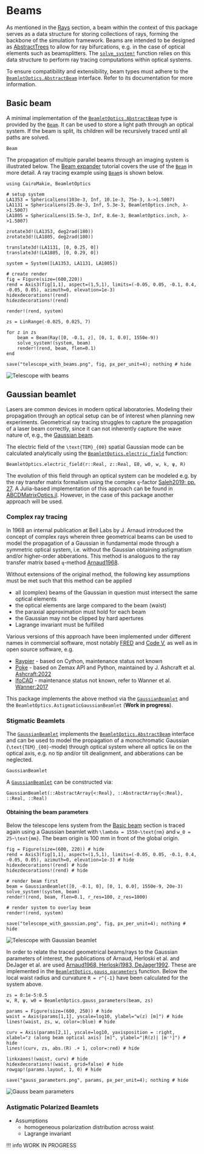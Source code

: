 # Beams

As mentioned in the [Rays](@ref) section, a beam within the context of this package serves as a data structure for storing collections of rays, forming the backbone of the simulation framework. Beams are intended to be designed as [AbstractTrees](https://github.com/JuliaCollections/AbstractTrees.jl) to allow for ray bifurcations, e.g. in the case of optical elements such as beamsplitters. The [`solve_system!`](@ref) function relies on this data structure to perform ray tracing computations within optical systems. 

To ensure compatibility and extensibility, beam types must adhere to the [`BeamletOptics.AbstractBeam`](@ref) interface. Refer to its documentation for more information.

## Basic beam

A minimal implementation of the [`BeamletOptics.AbstractBeam`](@ref) type is provided by the [`Beam`](@ref). It can be used to store a light path through an optical system. If the beam is split, its children will be recursively traced until all paths are solved.

```@docs; canonical=false
Beam
```

The propagation of multiple parallel beams through an imaging system is illustrated below. The [Beam expander](@ref) tutorial covers the use of the [`Beam`](@ref) in more detail. A ray tracing example using [`Beam`](@ref)s is shown below.

```@example telescope_with_beams
using CairoMakie, BeamletOptics

# setup system
LA1353 = SphericalLens(103e-3, Inf, 10.1e-3, 75e-3, λ->1.5007)
LA1131 = SphericalLens(25.8e-3, Inf, 5.3e-3, BeamletOptics.inch, λ->1.5007)
LA1805 = SphericalLens(15.5e-3, Inf, 8.6e-3, BeamletOptics.inch, λ->1.5007)

zrotate3d!(LA1353, deg2rad(180))
zrotate3d!(LA1805, deg2rad(180))

translate3d!(LA1131, [0, 0.25, 0])
translate3d!(LA1805, [0, 0.29, 0])

system = System([LA1353, LA1131, LA1805])

# create render
fig = Figure(size=(600,220))
rend = Axis3(fig[1,1], aspect=(1,5,1), limits=(-0.05, 0.05, -0.1, 0.4, -0.05, 0.05), azimuth=0, elevation=1e-3)
hidexdecorations!(rend)
hidezdecorations!(rend)

render!(rend, system)

zs = LinRange(-0.025, 0.025, 7)

for z in zs
    beam = Beam(Ray([0, -0.1, z], [0, 1, 0.0], 1550e-9))
    solve_system!(system, beam)
    render!(rend, beam, flen=0.1)
end

save("telescope_with_beams.png", fig, px_per_unit=4); nothing # hide
```

![Telescope with beams](telescope_with_beams.png)

## Gaussian beamlet

Lasers are common devices in modern optical laboratories. Modeling their propagation through an optical setup can be of interest when planning new experiments. Geometrical ray tracing struggles to capture the propagation of a laser beam correctly, since it can not inherently capture the wave nature of, e.g., the [Gaussian beam](https://www.rp-photonics.com/gaussian_beams.html).

The electric field of the ``\text{TEM}_{00}`` spatial Gaussian mode can be calculated analytically using the [`BeamletOptics.electric_field`](@ref) function: 

```@docs; canonical=false
BeamletOptics.electric_field(r::Real, z::Real, E0, w0, w, k, ψ, R)
```

The evolution of this field through an optical system can be modeled e.g. by the ray transfer matrix formalism using the complex ``q``-factor [Saleh2019; pp. 27](@cite). A Julia-based implementation of this approach can be found in [ABCDMatrixOptics.jl](https://github.com/JuliaPhysics/ABCDMatrixOptics.jl). However, in the case of this package another approach will be used.

### Complex ray tracing

In 1968 an internal publication at Bell Labs by J. Arnaud introduced the concept of complex rays wherein three geometrical beams can be used to model the propagation of a Gaussian in fundamental mode through a symmetric optical system, i.e. without the Gaussian obtaining astigmatism and/or higher-order abberations. This method is analoguos to the ray transfer matrix based ``q``-method [Arnaud1968](@cite).

Without extensions of the original method, the following key assumptions must be met such that this method can be applied

- all (complex) beams of the Gaussian in question must intersect the same optical elements
- the optical elements are large compared to the beam (waist)
- the paraxial approximation must hold for each beam
- the Gaussian may not be clipped by hard apertures
- Lagrange invariant must be fulfilled

Various versions of this approach have been implemented under different names in commercial software, most notably [FRED](https://photonengr.com/fred-software/) and [Code V](https://www.synopsys.com/optical-solutions/codev.html), as well as in open source software, e.g. 

- [Raypier](https://github.com/bryancole/raypier_optics) - based on Cython, maintenance status not known
- [Poke](https://github.com/Jashcraf/poke) - based on Zemax API and Python, maintained by J. Ashcraft et al. [Ashcraft:2022](@cite)
- [IfoCAD](https://www.aei.mpg.de/ifocad-de) - maintenance status not known, refer to Wanner et al. [Wanner:2017](@cite)

This package implements the above method via the [`GaussianBeamlet`](@ref) and the `BeamletOptics.AstigmaticGaussianBeamlet` (**Work in progress**).

### Stigmatic Beamlets

The [`GaussianBeamlet`](@ref) implements the [`BeamletOptics.AbstractBeam`](@ref) interface and can be used to model the propagation of a monochromatic Gaussian (``\text{TEM}_{00}``-mode) through optical system where all optics lie on the optical axis, e.g. no tip and/or tilt dealignment, and abberations can be neglected.

```@docs; canonical=false
GaussianBeamlet
```

A [`GaussianBeamlet`](@ref) can be constructed via:

```@docs; canonical=false
GaussianBeamlet(::AbstractArray{<:Real}, ::AbstractArray{<:Real}, ::Real, ::Real)
```

#### Obtaining the beam parameters 

Below the telescope lens system from the [Basic beam](@ref) section is traced again using a Gaussian beamlet with ``\lambda = 1550~\text{nm}`` and ``w_0 = 25~\text{mm}``. The beam origin is 100 mm in front of the global origin.

```@example telescope_with_beams
fig = Figure(size=(600, 220)) # hide
rend = Axis3(fig[1,1], aspect=(1,5,1), limits=(-0.05, 0.05, -0.1, 0.4, -0.05, 0.05), azimuth=0, elevation=1e-3) # hide
hidexdecorations!(rend) # hide
hidezdecorations!(rend) # hide

# render beam first
beam = GaussianBeamlet([0, -0.1, 0], [0, 1, 0.0], 1550e-9, 20e-3)
solve_system!(system, beam)
render!(rend, beam, flen=0.1, r_res=100, z_res=1000)

# render system to overlay beam
render!(rend, system)

save("telescope_with_gaussian.png", fig, px_per_unit=4); nothing # hide
```

![Telescope with Gaussian beamlet](telescope_with_gaussian.png)

In order to relate the traced geometrical beams/rays to the Gaussian parameters of interest, the publications of Arnaud, Herloski et al. and DeJager et al. are used [Arnaud1968, Herloski1983, DeJager1992](@cite). These are implemented in the [`BeamletOptics.gauss_parameters`](@ref) function. Below the local waist radius and curvature ``R = r^{-1}`` have been calculated for the system above.

```@example telescope_with_beams
zs = 0:1e-5:0.5
w, R, ψ, w0 = BeamletOptics.gauss_parameters(beam, zs)

params = Figure(size=(600, 250)) # hide
waist = Axis(params[1,1], yscale=log10, ylabel="w(z) [m]") # hide
lines!(waist, zs, w, color=:blue) # hide

curv = Axis(params[2,1], yscale=log10, yaxisposition = :right, xlabel="z (along beam optical axis) [m]", ylabel="|R(z)| [m⁻¹]") # hide
lines!(curv, zs, abs.(R) .+ 1, color=:red) # hide

linkxaxes!(waist, curv) # hide
hidexdecorations!(waist, grid=false) # hide
rowgap!(params.layout, 1, 0) # hide

save("gauss_parameters.png", params, px_per_unit=4); nothing # hide
```

![Gauss beam parameters](gauss_parameters.png)

### Astigmatic Polarized Beamlets

- Assumptions
    - homogeneous polarization distribution across waist
    - Lagrange invariant

!!! info
    WORK IN PROGRESS